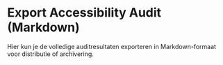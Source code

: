 # Export Accessibility Audit (Markdown)

Hier kun je de volledige auditresultaten exporteren in Markdown-formaat voor distributie of archivering.
